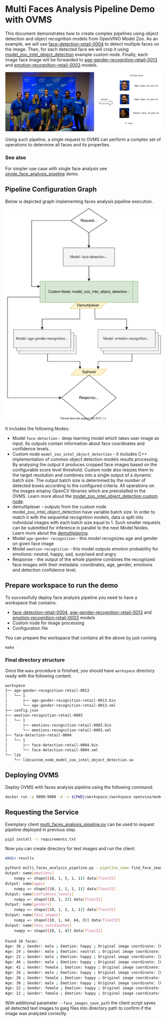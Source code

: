 # Multi Faces Analysis Pipeline Demo with OVMS


This document demonstrates how to create complex pipelines using object detection and object recognition models from OpenVINO Model Zoo. As an example, we will use [face-detection-retail-0004](https://github.com/openvinotoolkit/open_model_zoo/blob/2021.4/models/intel/face-detection-retail-0004/README.md) to detect multiple faces on the image. Then, for each detected face we will crop it using [model_zoo_intel_object_detection](../../../src/custom_nodes/model_zoo_intel_object_detection) example custom node. Finally, each image face image will be forwarded to [age-gender-recognition-retail-0013](https://github.com/openvinotoolkit/open_model_zoo/blob/2021.4/models/intel/age-gender-recognition-retail-0013/README.md) and [emotion-recognition-retail-0003](https://github.com/openvinotoolkit/open_model_zoo/blob/2021.4/models/intel/emotions-recognition-retail-0003/README.md) models.

![Multi Faces Analysis Graph](multi_faces_analysis.png)

Using such pipeline, a single request to OVMS can perform a complex set of operations to determine all faces and its properties.

### See also

For simpler use case with single face analysis see [single_face_analysis_pipeline](../../single_face_analysis_pipeline/python) demo.

## Pipeline Configuration Graph

Below is depicted graph implementing faces analysis pipeline execution. 

![Multi Faces Analysis Pipeline Graph](multi_faces_analysis_graph.svg)

It includes the following Nodes:
- Model `face-detection` - deep learning model which takes user image as input. Its outputs contain information about face coordinates and confidence levels.
- Custom node `model_zoo_intel_object_detection` - it includes C++ implementation of common object detection models results processing. By analysing the output it produces cropped face images based on the configurable score level threshold. Custom node also resizes them to the target resolution and combines into a single output of a dynamic batch size. The output batch size is determined by the number of detected
boxes according to the configured criteria. All operations on the images employ OpenCV libraries which are preinstalled in the OVMS. Learn more about the [model_zoo_intel_object_detection custom node](../../../src/custom_nodes/model_zoo_intel_object_detection).
- demultiplexer - outputs from the custom node model_zoo_intel_object_detection have variable batch size. In order to match it with the sequential recognition models, data is split into individuial images with each batch size equal to 1.
Such smaller requests can be submitted for inference in parallel to the next Model Nodes. Learn more about the [demultiplexing](../../../docs/demultiplexing.md).
- Model `age-gender-recognition` - this model recognizes age and gender on given face image
- Model `emotion-recognition` - this model outputs emotion probability for emotions: neutral, happy, sad, surprised and angry
- Response - the output of the whole pipeline combines the recognized face images with their metadata: coordinates, age, gender, emotions and detection confidence level. 

## Prepare workspace to run the demo

To successfully deploy face analysis pipeline you need to have a workspace that contains:
- [face-detection-retail-0004](https://github.com/openvinotoolkit/open_model_zoo/blob/2021.4/models/intel/face-detection-retail-0004/README.md), 
[age-gender-recognition-retail-0013](https://github.com/openvinotoolkit/open_model_zoo/blob/2021.4/models/intel/age-gender-recognition-retail-0013/README.md) and
[emotion-recognition-retail-0003](https://github.com/openvinotoolkit/open_model_zoo/blob/2021.4/models/intel/emotions-recognition-retail-0003/README.md) models
- Custom node for image processing
- Configuration file

You can prepare the workspace that contains all the above by just running

```
make
```

### Final directory structure

Once the `make` procedure is finished, you should have `workspace` directory ready with the following content.
```
workspace
├── age-gender-recognition-retail-0013
│   └── 1
│       ├── age-gender-recognition-retail-0013.bin
│       └── age-gender-recognition-retail-0013.xml
├── config.json
├── emotion-recognition-retail-0003
│   └── 1
│       ├── emotions-recognition-retail-0003.bin
│       └── emotions-recognition-retail-0003.xml
├── face-detection-retail-0004
│   └── 1
│       ├── face-detection-retail-0004.bin
│       └── face-detection-retail-0004.xml
└── lib
    └── libcustom_node_model_zoo_intel_object_detection.so
```

## Deploying OVMS

Deploy OVMS with faces analysis pipeline using the following command:

```bash
docker run -p 9000:9000 -d -v ${PWD}/workspace:/workspace openvino/model_server --config_path /workspace/config.json --port 9000
```

## Requesting the Service

Exemplary client [multi_faces_analysis_pipeline.py](multi_faces_analysis_pipeline.py) can be used to request pipeline deployed in previous step.

```bash
pip3 install -r requirements.txt
``` 

Now you can create directory for text images and run the client:
```bash
mkdir results
```
```bash
python3 multi_faces_analysis_pipeline.py --pipeline_name find_face_images --grpc_port 9000 --image_input_path ../../common/static/images/people/people1.jpeg --face_images_output_name face_images --face_images_save_path ./results --image_width 600 --image_height 400 --input_image_layout NHWC
Output: name[emotions]
    numpy => shape[(10, 1, 5, 1, 1)] data[float32]
Output: name[ages]
    numpy => shape[(10, 1, 1, 1, 1)] data[float32]
Output: name[confidence_levels]
    numpy => shape[(10, 1, 1)] data[float32]
Output: name[genders]
    numpy => shape[(10, 1, 2, 1, 1)] data[float32]
Output: name[face_images]
    numpy => shape[(10, 1, 64, 64, 3)] data[float32]
Output: name[face_coordinates]
    numpy => shape[(10, 1, 4)] data[float32]

Found 10 faces:
Age: 36 ; Gender: male ; Emotion: happy ; Original image coordinate: [0.5524015  0.30247137 0.5912314  0.39167264]
Age: 24 ; Gender: male ; Emotion: neutral ; Original image coordinate: [0.33651015 0.6238419  0.38452235 0.7109271 ]
Age: 22 ; Gender: male ; Emotion: happy ; Original image coordinate: [0.2273316  0.34603435 0.26951137 0.44243896]
Age: 46 ; Gender: male ; Emotion: happy ; Original image coordinate: [0.44218776 0.29372302 0.48234263 0.37782392]
Age: 41 ; Gender: female ; Emotion: happy ; Original image coordinate: [0.51707435 0.5602793  0.56729674 0.65029866]
Age: 26 ; Gender: male ; Emotion: happy ; Original image coordinate: [0.798531   0.35693872 0.8411773  0.42878723]
Age: 26 ; Gender: female ; Emotion: happy ; Original image coordinate: [0.6506455  0.5917437  0.69963944 0.6924231 ]
Age: 30 ; Gender: male ; Emotion: happy ; Original image coordinate: [0.67255247 0.3240037  0.72031224 0.4141158 ]
Age: 22 ; Gender: female ; Emotion: happy ; Original image coordinate: [0.13879135 0.36219013 0.18784639 0.4526276 ]
Age: 22 ; Gender: female ; Emotion: happy ; Original image coordinate: [0.33016038 0.37727404 0.36954236 0.44583446]
```

With additional parameter `--face_images_save_path` the client script saves all detected text images to jpeg files into directory path to confirm
if the image was analyzed correctly.
